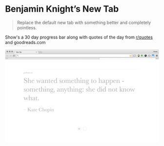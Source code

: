 # Benjamin Knight’s New Tab
> Replace the default new tab with something better and completely pointless.

Show's a 30 day progress bar along with quotes of the day from [r/quotes](http://reddit.com/r/quotes) and goodreads.com

![Screenshot](/screenshot.png)
